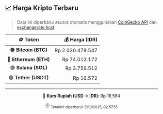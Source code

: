 

<!-- HARGA_KRIPTO -->
## 📈 Harga Kripto Terbaru

> Data ini diperbarui secara otomatis menggunakan [CoinGecko API](https://www.coingecko.com/) dan [exchangerate.host](https://exchangerate.host/)

<div align="center">

| 🪙 Token | 💰 Harga (IDR) |
|:------:|---------------:|
| 🟠 **Bitcoin (BTC)**   | Rp 2.020.478.547 |
| 🔵 **Ethereum (ETH)**  | Rp 74.012.172 |
| 🟣 **Solana (SOL)**    | Rp 3.756.512 |
| 🟢 **Tether (USDT)**   | Rp 16.572 |

---

💱 **Kurs Rupiah (USD → IDR)**: Rp 16.564

🕒 <sub>Terakhir diperbarui: 5/10/2025, 02.57.55</sub>

</div>
<!-- /HARGA_KRIPTO -->